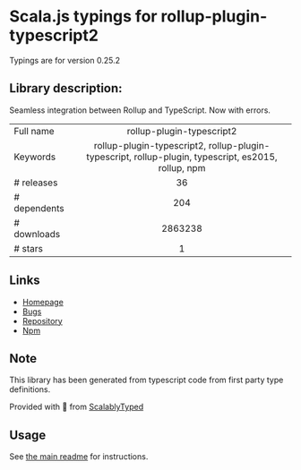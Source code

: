 
# Scala.js typings for rollup-plugin-typescript2

Typings are for version 0.25.2

## Library description:
Seamless integration between Rollup and TypeScript. Now with errors.

|                    |                 |
| ------------------ | :-------------: |
| Full name          | rollup-plugin-typescript2 |
| Keywords           | rollup-plugin-typescript2, rollup-plugin-typescript, rollup-plugin, typescript, es2015, rollup, npm |
| # releases         | 36 |
| # dependents       | 204 |
| # downloads        | 2863238 |
| # stars            | 1 |

## Links
- [Homepage](https://github.com/ezolenko/rollup-plugin-typescript2)
- [Bugs](https://github.com/ezolenko/rollup-plugin-typescript2/issues)
- [Repository](https://github.com/ezolenko/rollup-plugin-typescript2)
- [Npm](https://www.npmjs.com/package/rollup-plugin-typescript2)
    


## Note
This library has been generated from typescript code from first party type definitions.

Provided with :purple_heart: from [ScalablyTyped](https://github.com/oyvindberg/ScalablyTyped)

## Usage
See [the main readme](../../readme.md) for instructions.


